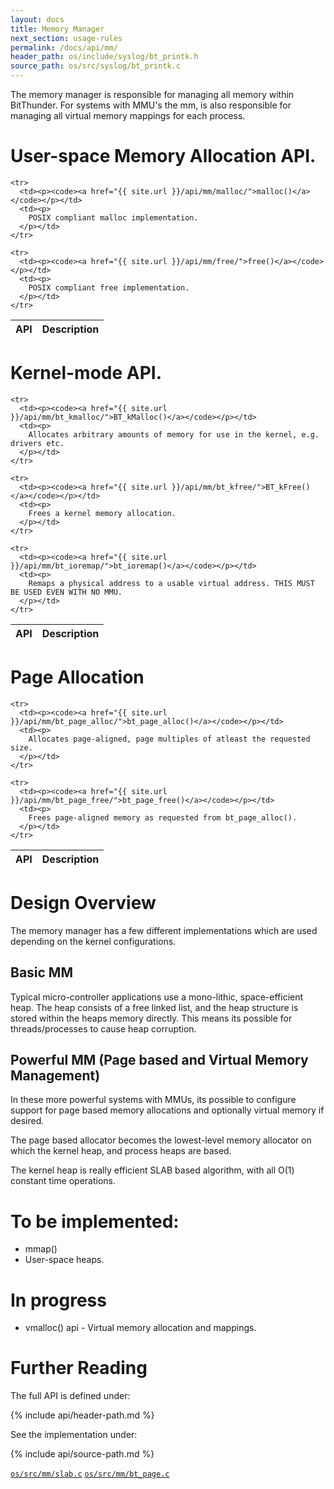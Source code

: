 ```yaml
---
layout: docs
title: Memory Manager
next_section: usage-rules
permalink: /docs/api/mm/
header_path: os/include/syslog/bt_printk.h
source_path: os/src/syslog/bt_printk.c
---
```


The memory manager is responsible for managing all memory within BitThunder. For systems with MMU's the mm,
is also responsible for managing all virtual memory mappings for each process.

# User-space Memory Allocation API.

<div class="mobile-side-scroller">
<table>
  <thead>
    <tr>
      <th>API</th>
      <th>Description</th>
    </tr>
  </thead>
  <tbody>

	<tr>
      <td><p><code><a href="{{ site.url }}/api/mm/malloc/">malloc()</a></code></p></td>
      <td><p>
		POSIX compliant malloc implementation.
      </p></td>
    </tr>

	<tr>
      <td><p><code><a href="{{ site.url }}/api/mm/free/">free()</a></code></p></td>
      <td><p>
		POSIX compliant free implementation.
      </p></td>
    </tr>

  </tbody>
</table>
</div>

# Kernel-mode API.

<div class="mobile-side-scroller">
<table>
  <thead>
    <tr>
      <th>API</th>
      <th>Description</th>
    </tr>
  </thead>
  <tbody>

	<tr>
      <td><p><code><a href="{{ site.url }}/api/mm/bt_kmalloc/">BT_kMalloc()</a></code></p></td>
      <td><p>
		Allocates arbitrary amounts of memory for use in the kernel, e.g. drivers etc.
      </p></td>
    </tr>

	<tr>
      <td><p><code><a href="{{ site.url }}/api/mm/bt_kfree/">BT_kFree()</a></code></p></td>
      <td><p>
		Frees a kernel memory allocation.
      </p></td>
    </tr>

	<tr>
      <td><p><code><a href="{{ site.url }}/api/mm/bt_ioremap/">bt_ioremap()</a></code></p></td>
      <td><p>
		Remaps a physical address to a usable virtual address. THIS MUST BE USED EVEN WITH NO MMU.
      </p></td>
    </tr>

  </tbody>
</table>
</div>

# Page Allocation

<div class="mobile-side-scroller">
<table>
  <thead>
    <tr>
      <th>API</th>
      <th>Description</th>
    </tr>
  </thead>
  <tbody>

	<tr>
      <td><p><code><a href="{{ site.url }}/api/mm/bt_page_alloc/">bt_page_alloc()</a></code></p></td>
      <td><p>
		Allocates page-aligned, page multiples of atleast the requested size.
      </p></td>
    </tr>

	<tr>
      <td><p><code><a href="{{ site.url }}/api/mm/bt_page_free/">bt_page_free()</a></code></p></td>
      <td><p>
		Frees page-aligned memory as requested from bt_page_alloc().
      </p></td>
    </tr>

  </tbody>
</table>
</div>

# Design Overview
The memory manager has a few different implementations which are used depending on the kernel configurations.

## Basic MM
Typical micro-controller applications use a mono-lithic, space-efficient heap.
The heap consists of a free linked list, and the heap structure is stored within the heaps memory
directly. This means its possible for threads/processes to cause heap corruption.

## Powerful MM (Page based and Virtual Memory Management)
In these more powerful systems with MMUs, its possible to configure support for page based memory allocations
and optionally virtual memory if desired.

The page based allocator becomes the lowest-level memory allocator on which the kernel heap, and process heaps
are based.

The kernel heap is really efficient SLAB based algorithm, with all O(1) constant time operations.

# To be implemented:

  * mmap()
  * User-space heaps.

# In progress

  * vmalloc() api - Virtual memory allocation and mappings.

# Further Reading

The full API is defined under:

{% include api/header-path.md %}

See the implementation under:

{% include api/source-path.md %}

<a href="{{ site.gh-blob-url }}/os/src/mm/slab.c"><code>os/src/mm/slab.c</code></a>
<a href="{{ site.gh-blob-url }}/os/src/mm/bt_page.c"><code>os/src/mm/bt_page.c</code></a>
